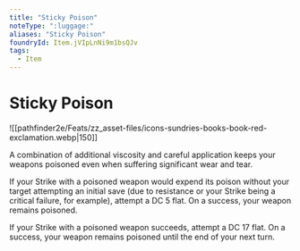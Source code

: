 ```yaml
---
title: "Sticky Poison"
noteType: ":luggage:"
aliases: "Sticky Poison"
foundryId: Item.jVIpLnNi9m1bsQJv
tags:
  - Item
---
```


# Sticky Poison
![[pathfinder2e/Feats/zz_asset-files/icons-sundries-books-book-red-exclamation.webp|150]]

A combination of additional viscosity and careful application keeps your weapons poisoned even when suffering significant wear and tear.

If your Strike with a poisoned weapon would expend its poison without your target attempting an initial save (due to resistance or your Strike being a critical failure, for example), attempt a DC 5 flat. On a success, your weapon remains poisoned.

If your Strike with a poisoned weapon succeeds, attempt a DC 17 flat. On a success, your weapon remains poisoned until the end of your next turn.
